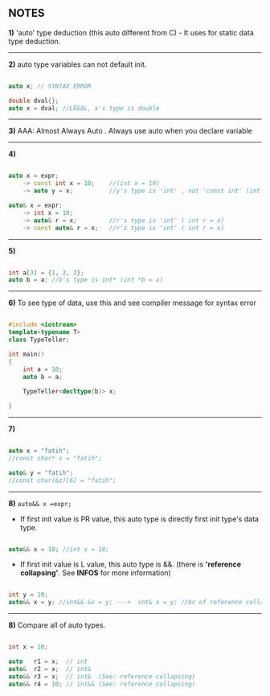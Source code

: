 ## NOTES

**1)** 'auto' type deduction (this auto different from C)
    - It uses for static data type deduction.

---

**2)** auto type variables can not default init.

```c++

auto x; // SYNTAX ERROR

double dval{};
auto x = dval; //LEGAL, x's type is double

```

---

**3)** AAA: Almost Always Auto . Always use auto when you declare variable

---

**4)** 

```c++

auto x = expr;
    -> const int x = 10;    //(int x = 10)
    -> auto y = x;          //y's type is 'int' , not 'const int' (int y = x)

auto& x = expr;
    -> int x = 10;
    -> auto& r = x;         //r's type is 'int' ( int r = x)
    -> const auto& r = x;   //r's type is 'int' ( int r = x)

```

---

**5)**

```c++

int a[3] = {1, 2, 3};
auto b = a; //b's type is int* (int *b = a)

```

---

**6)** To see type of data, use this and see compiler message for syntax error


```c++

#include <iostream>
template<typename T>
class TypeTeller;

int main()
{
    int a = 10;
    auto b = a;
    
    TypeTeller<decltype(b)> x;

}
```

---

**7)** 

```c++

auto x = "fatih";
//const char* x = "fatih";

auto& y = "fatih";
//const char(&z)[6] = "fatih";

```

---

**8)** ```auto&& x =expr;```

* If first init value is PR value, this auto type is directly first init type's data type.

```c++

auto&& x = 10; //int x = 10;

```

* If first init value is L value, this auto type is &&. (there is **'reference collapsing'**. See **INFOS** for more information)

```c++

int y = 10;
auto&& x = y; //int&& &x = y; --->  int& x = y; //bc of reference collapsing.

```

---

**8)** Compare all of auto types.

```c++

int x = 10;

auto   r1 = x;  // int 
auto&  r2 = x;  // int&
auto&& r3 = x;  // int&  (See: reference collapsing)
auto&& r4 = 10; // int&& (See: reference collapsing)

```
